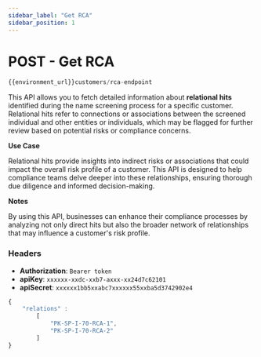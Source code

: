 ```yaml
---
sidebar_label: "Get RCA"
sidebar_position: 1
---
```


# POST - Get RCA

```jsx  
{{environment_url}}customers/rca-endpoint
```

This API allows you to fetch detailed information about **relational hits** identified during the name screening process for a specific customer. Relational hits refer to connections or associations between the screened individual and other entities or individuals, which may be flagged for further review based on potential risks or compliance concerns.

**Use Case**

Relational hits provide insights into indirect risks or associations that could impact the overall risk profile of a customer. This API is designed to help compliance teams delve deeper into these relationships, ensuring thorough due diligence and informed decision-making.

**Notes**

By using this API, businesses can enhance their compliance processes by analyzing not only direct hits but also the broader network of relationships that may influence a customer's risk profile.

### Headers

- **Authorization**: `Bearer token`
- **apiKey**: `xxxxxx-xxdc-xxb7-axxx-xx24d7c62101`
- **apiSecret**: `xxxxxx1bb5xxabc7xxxxxx55xxba5d3742902e4`

```jsx  
{
    "relations" : 
        [
            "PK-SP-I-70-RCA-1",
            "PK-SP-I-70-RCA-2"
        ]
}
```
